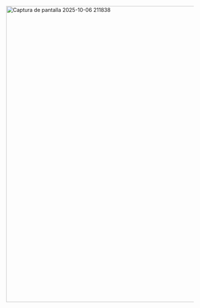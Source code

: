 [<img width="1913" height="797" alt="Captura de pantalla 2025-10-06 211838" src="https://github.com/user-attachments/assets/9af7402c-b046-464c-a2fa-ad0b60bea8e9" />
](Assets/Screenshots/elementcat-cover.png)
